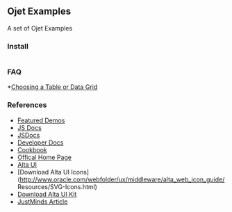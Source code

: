 ## Ojet Examples

A set of Ojet Examples

### Install
```bash
```
### FAQ
*[Choosing a Table or Data Grid](https://docs.oracle.com/middleware/jet201/jet/developer/GUID-7A444A99-036C-46E6-B271-A5E3926E8300.htm#JETDG402)


### References
* [Featured Demos](http://www.oracle.com/webfolder/ux/middleware/alta/featuredDemos.html)
* [JS Docs](http://www.oracle.com/webfolder/technetwork/jet/jsdocs/oj.ojInputText.html)
* [JSDocs](https://docs.oracle.com/cd/E87657_01/jet/reference-jet/)
* [Developer Docs](https://docs.oracle.com/middleware/jet400/jet/developer/toc.htm)
* [Cookbook](http://www.oracle.com/webfolder/technetwork/jet/jetCookbook.html)
* [Offical Home Page](http://www.oracle.com/webfolder/technetwork/jet/index.html)
* [Alta UI](http://www.oracle.com/webfolder/ux/middleware/alta/index.html)
* [Download Alta UI Icons](http://www.oracle.com/webfolder/ux/middleware/alta_web_icon_guide/
Resources/SVG-Icons.html)
* [Download Alta UI Kit](https://www.justinmind.com/blog/better-ui-prototyping-with-justinminds-oracle-alta-ui-kit/)
* [JustMinds Article](https://www.justinmind.com/blog/better-ui-prototyping-with-justinminds-oracle-alta-ui-kit/)
